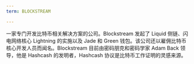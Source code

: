 ```yaml
---
term: BLOCKSTREAM

---
```

一家专门开发比特币相关解决方案的公司。Blockstream 发起了 Liquid 侧链、闪电网络核心 Lightning 的实施以及 Jade 和 Green 钱包。该公司还以雇佣比特币核心开发人员而闻名。Blockstream 目前由密码朋克和密码学家 Adam Back 领导，他是 Hashcash 的发明者，Hashcash 协议是比特币工作证明的灵感来源。